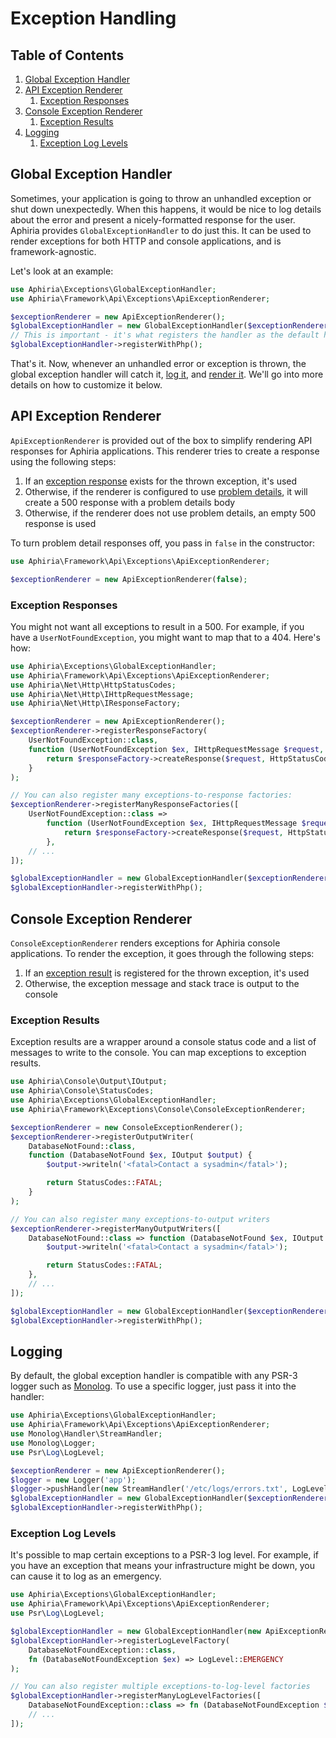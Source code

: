 <h1 id="doc-title">Exception Handling</h1>

<nav class="toc-nav" markdown="1">

<div class="toc-nav-contents" markdown="1">

<h2 id="table-of-contents">Table of Contents</h2>

1. [Global Exception Handler](#global-exception-handler)
2. [API Exception Renderer](#api-exception-renderer)
   1. [Exception Responses](#exception-responses)
3. [Console Exception Renderer](#console-exception-renderer)
   1. [Exception Results](#exception-results)
3. [Logging](#logging)
   1. [Exception Log Levels](#exception-log-levels)

</div>

</nav>

<h2 id="global-exception-handler">Global Exception Handler</h2>

Sometimes, your application is going to throw an unhandled exception or shut down unexpectedly.  When this happens, it would be nice to log details about the error and present a nicely-formatted response for the user.  Aphiria provides `GlobalExceptionHandler` to do just this.  It can be used to render exceptions for both HTTP and console applications, and is framework-agnostic.

Let's look at an example:

```php
use Aphiria\Exceptions\GlobalExceptionHandler;
use Aphiria\Framework\Api\Exceptions\ApiExceptionRenderer;

$exceptionRenderer = new ApiExceptionRenderer();
$globalExceptionHandler = new GlobalExceptionHandler($exceptionRenderer);
// This is important - it's what registers the handler as the default handler in PHP
$globalExceptionHandler->registerWithPhp();
```

That's it.  Now, whenever an unhandled error or exception is thrown, the global exception handler will catch it, [log it](#logging), and [render it](#http-exception-renderer).  We'll go into more details on how to customize it below.

<h2 id="api-exception-renderer">API Exception Renderer</h2>

`ApiExceptionRenderer` is provided out of the box to simplify rendering API responses for Aphiria applications.  This renderer tries to create a response using the following steps:
  
1. If an [exception response](#exception-responses) exists for the thrown exception, it's used
2. Otherwise, if the renderer is configured to use <a href="https://tools.ietf.org/html/rfc7807" target="_blank">problem details</a>, it will create a 500 response with a problem details body
3. Otherwise, if the renderer does not use problem details, an empty 500 response is used

To turn problem detail responses off, you pass in `false` in the constructor:

```php
use Aphiria\Framework\Api\Exceptions\ApiExceptionRenderer;

$exceptionRenderer = new ApiExceptionRenderer(false);
```

<h3 id="exception-responses">Exception Responses</h3>

You might not want all exceptions to result in a 500.  For example, if you have a `UserNotFoundException`, you might want to map that to a 404.  Here's how:

```php
use Aphiria\Exceptions\GlobalExceptionHandler;
use Aphiria\Framework\Api\Exceptions\ApiExceptionRenderer;
use Aphiria\Net\Http\HttpStatusCodes;
use Aphiria\Net\Http\IHttpRequestMessage;
use Aphiria\Net\Http\IResponseFactory;

$exceptionRenderer = new ApiExceptionRenderer();
$exceptionRenderer->registerResponseFactory(
    UserNotFoundException::class,
    function (UserNotFoundException $ex, IHttpRequestMessage $request, IResponseFactory $responseFactory) {
        return $responseFactory->createResponse($request, HttpStatusCodes::HTTP_NOT_FOUND);
    }
);

// You can also register many exceptions-to-response factories:
$exceptionRenderer->registerManyResponseFactories([
    UserNotFoundException::class => 
        function (UserNotFoundException $ex, IHttpRequestMessage $request, IResponseFactory $responseFactory) {
            return $responseFactory->createResponse($request, HttpStatusCodes::HTTP_NOT_FOUND);
        },
    // ...
]);

$globalExceptionHandler = new GlobalExceptionHandler($exceptionRenderer);
$globalExceptionHandler->registerWithPhp();
```

<h2 id="console-exception-renderer">Console Exception Renderer</h2>

`ConsoleExceptionRenderer` renders exceptions for Aphiria console applications.  To render the exception, it goes through the following steps:

1. If an [exception result](#exception-results) is registered for the thrown exception, it's used
2. Otherwise, the exception message and stack trace is output to the console

<h3 id="exception-results">Exception Results</h3>

Exception results are a wrapper around a console status code and a list of messages to write to the console.  You can map exceptions to exception results.

```php
use Aphiria\Console\Output\IOutput;
use Aphiria\Console\StatusCodes;
use Aphiria\Exceptions\GlobalExceptionHandler;
use Aphiria\Framework\Exceptions\Console\ConsoleExceptionRenderer;

$exceptionRenderer = new ConsoleExceptionRenderer();
$exceptionRenderer->registerOutputWriter(
    DatabaseNotFound::class,
    function (DatabaseNotFound $ex, IOutput $output) {
        $output->writeln('<fatal>Contact a sysadmin</fatal>');

        return StatusCodes::FATAL;
    }
);

// You can also register many exceptions-to-output writers
$exceptionRenderer->registerManyOutputWriters([
    DatabaseNotFound::class => function (DatabaseNotFound $ex, IOutput $output) {
        $output->writeln('<fatal>Contact a sysadmin</fatal>');

        return StatusCodes::FATAL;
    },
    // ...
]);

$globalExceptionHandler = new GlobalExceptionHandler($exceptionRenderer);
$globalExceptionHandler->registerWithPhp();
```

<h2 id="logging">Logging</h2>

By default, the global exception handler is compatible with any PSR-3 logger such as <a href="https://github.com/Seldaek/monolog" target="_blank">Monolog</a>.  To use a specific logger, just pass it into the handler:

```php
use Aphiria\Exceptions\GlobalExceptionHandler;
use Aphiria\Framework\Api\Exceptions\ApiExceptionRenderer;
use Monolog\Handler\StreamHandler;
use Monolog\Logger;
use Psr\Log\LogLevel;

$exceptionRenderer = new ApiExceptionRenderer();
$logger = new Logger('app');
$logger->pushHandler(new StreamHandler('/etc/logs/errors.txt', LogLevel::DEBUG));
$globalExceptionHandler = new GlobalExceptionHandler($exceptionRenderer, $logger);
$globalExceptionHandler->registerWithPhp();
```

<h3 id="exception-log-levels">Exception Log Levels</h3>

It's possible to map certain exceptions to a PSR-3 log level.  For example, if you have an exception that means your infrastructure might be down, you can cause it to log as an emergency.

```php
use Aphiria\Exceptions\GlobalExceptionHandler;
use Aphiria\Framework\Api\Exceptions\ApiExceptionRenderer;
use Psr\Log\LogLevel;

$globalExceptionHandler = new GlobalExceptionHandler(new ApiExceptionRenderer());
$globalExceptionHandler->registerLogLevelFactory(
    DatabaseNotFoundException::class,
    fn (DatabaseNotFoundException $ex) => LogLevel::EMERGENCY
);

// You can also register multiple exceptions-to-log-level factories
$globalExceptionHandler->registerManyLogLevelFactories([
    DatabaseNotFoundException::class => fn (DatabaseNotFoundException $ex) => LogLevel::EMERGENCY,
    // ...
]);
```
